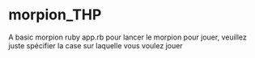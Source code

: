 # morpion_THP
A basic morpion
ruby app.rb pour lancer le morpion
pour jouer, veuillez juste spécifier la case sur laquelle vous voulez jouer
